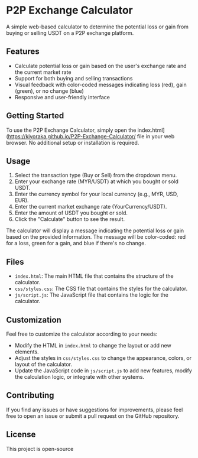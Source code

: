 # P2P Exchange Calculator

A simple web-based calculator to determine the potential loss or gain from buying or selling USDT on a P2P exchange platform.

## Features

- Calculate potential loss or gain based on the user's exchange rate and the current market rate
- Support for both buying and selling transactions
- Visual feedback with color-coded messages indicating loss (red), gain (green), or no change (blue)
- Responsive and user-friendly interface

## Getting Started

To use the P2P Exchange Calculator, simply open the index.html](https://kiyoraka.github.io/P2P-Exchange-Calculator/ file in your web browser. No additional setup or installation is required.

## Usage

1. Select the transaction type (Buy or Sell) from the dropdown menu.
2. Enter your exchange rate (MYR/USDT) at which you bought or sold USDT.
3. Enter the currency symbol for your local currency (e.g., MYR, USD, EUR).
4. Enter the current market exchange rate (YourCurrency/USDT).
4. Enter the amount of USDT you bought or sold.
5. Click the "Calculate" button to see the result.

The calculator will display a message indicating the potential loss or gain based on the provided information. The message will be color-coded: red for a loss, green for a gain, and blue if there's no change.

## Files

- `index.html`: The main HTML file that contains the structure of the calculator.
- `css/styles.css`: The CSS file that contains the styles for the calculator.
- `js/script.js`: The JavaScript file that contains the logic for the calculator.

## Customization

Feel free to customize the calculator according to your needs:

- Modify the HTML in `index.html` to change the layout or add new elements.
- Adjust the styles in `css/styles.css` to change the appearance, colors, or layout of the calculator.
- Update the JavaScript code in `js/script.js` to add new features, modify the calculation logic, or integrate with other systems.

## Contributing

If you find any issues or have suggestions for improvements, please feel free to open an issue or submit a pull request on the GitHub repository.

## License

This project is open-source

